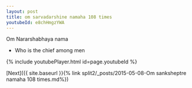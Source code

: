 ```yaml
---
layout: post
title: om sarvadarshine namaha 108 times
youtubeId: e8chHmgzYWA
---
```

 
 
Om Nararshabhaya nama 
 
 -  Who is the chief among men 
 
  
 
  
 
 
 
 
 
 


{% include youtubePlayer.html id=page.youtubeId %}
 
[Next]({{ site.baseurl }}{% link  split2/_posts/2015-05-08-Om sanksheptre namaha 108 times.md%})
 
